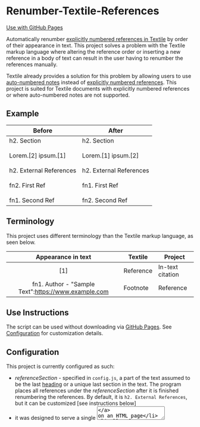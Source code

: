 # Renumber-Textile-References

[Use with GitHub Pages](https://bzvnr.github.io/Renumber-Textile-References/)

Automatically renumber [explicitly numbered references in Textile](https://textile-lang.com/doc/footnotes) by order of their appearance in text. This project solves a problem with the Textile markup language where altering the reference order or inserting a new reference in a body of text can result in the user having to renumber the references manually.

Textile already provides a solution for this problem by allowing users to use [auto-numbered notes](https://textile-lang.com/doc/auto-numbered-notes) instead of [explicitly numbered references](https://textile-lang.com/doc/footnotes). This project is suited for Textile documents with explicitly numbered references or where auto-numbered notes are not supported.

## Example 

| Before | After |
| ------ | ----- |
| h2. Section<br><br>Lorem.[2] ipsum.[1]<br><br>h2. External References<br><br>fn2. First Ref<br><br>fn1. Second Ref | h2. Section<br><br>Lorem.[1] ipsum.[2]<br><br>h2. External References<br><br>fn1. First Ref<br><br>fn2. Second Ref |

## Terminology

This project uses different terminology than the Textile markup language, as seen below.

| Appearance in text | Textile | Project |
|:------------------:| ------- | ---- |
| [1] | Reference | In-text citation |
| fn1. Author - "Sample Text":https://www.example.com | Footnote | Reference |

## Use Instructions

The script can be used without downloading via [GitHub Pages](https://bzvnr.github.io/Renumber-Textile-References/). See [Configuration](./#configuration) for customization details.

## Configuration

This project is currently configured as such:

* *referenceSection* - specified in `config.js`, a part of the text assumed to be the last [heading](https://textile-lang.com/doc/headings) or a unique last section in the text. The program places all references under the *referenceSection* after it is finished renumbering the references. By default, it is `h2. External References`, but it can be customized [see instructions below]
* it was designed to serve a single [<textarea>](https://developer.mozilla.org/en-US/docs/Web/HTML/Element/textarea) on an HTML page
* all references are placed under the *referenceSection*, regardless of where they are located in the <textarea>

The program can be used and customized offline by downloading it from GitHub.

### ReferenceSection Instructions

Follow one of the sets of instructions to change the *referenceSection* value to a preferred value:

If you are new to Node.js, npm, and JavaScript, follow the Downloading From GitHub instructions. Otherwise, follow instruction set 2.

#### Downloading from GitHub

This requires Node.js and npm to be installed on your system. See [installation instructions for details](https://docs.npmjs.com/downloading-and-installing-node-js-and-npm). A short video on how to install can also be viewed [here](https://youtu.be/OBhw2BOez0w?t=82).

- Download the project from this page by clicking the green `Code` button and downloading the project as a ZIP file
- Unzip the project (AKA Extract all)
- Locate `lib/config.js` in the project folder
- Open `config.js` and change the value corresponding to *referenceSection* (i.e. referenceSection: "changeTheValueInQuotes")
- Open your operating system's terminal
- Type in `cd [filePathToProjectFolder]` without the brackets. (ex: `cd C:\Users\bzvnr\Downloads\Renumber-Textile-References`)
- Once the terminal's directory has been changed to the project folder, enter `npm install`, then `npm run build`. The `bundle.js` file that `index.html` uses should be updated
- Open `index.html` in any browser. The HTML page should update your references using the desired *referenceSection*

#### Cloning from GitHub

This assumes Node.js and npm are already installed.

- Clone the repository to your system
- Locate and open `lib/config.js`
- Change the *referenceSection* value
- Locate the project in terminal and type `npm i`, then `npm run build`
- `index.html` should now be configured to the entered *referenceSection*

## Limitations

(Using Textile terminology): The function currently does not support [references that don't link to the footnote or footnotes with a backlink](https://textile-lang.com/doc/footnotes).

### Bugs 

To view inputs that currently cause errors, open  `lib/testCases.yaml` in the project and search for "Failing".

## Development Instructions

This project was built and tested using [Node.js and npm](https://nodejs.org/en/download/).

Create bundle.js for index.html:

```
npm run build
```

Run Tests using [Jest](https://jestjs.io/):

```
npm test
```
